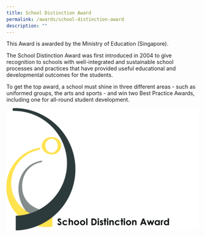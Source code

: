 ```yaml
---
title: School Distinction Award
permalink: /awards/school-distinction-award
description: ""
---
```

This Award is awarded by the Ministry of Education (Singapore).

The School Distinction Award was first introduced in 2004 to give recognition to schools with well-integrated and sustainable school processes and practices that have provided useful educational and developmental outcomes for the students.  

To get the top award, a school must shine in three different areas - such as uniformed groups, the arts and sports - and win two Best Practice Awards, including one for all-round student development.

![](/images/SDALogo.jpg)